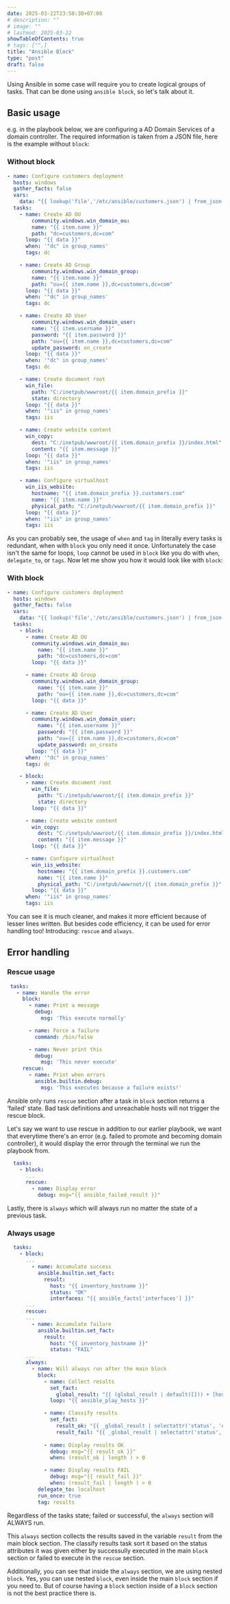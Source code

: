 ```yaml
---
date: 2025-03-22T23:58:38+07:00
# description: ""
# image: ""
# lastmod: 2025-03-22
showTableOfContents: true
# tags: ["",]
title: "Ansible Block"
type: "post"
draft: false
---
```


Using Ansible in some case will require you to create logical groups of tasks. That can be done using `ansible block`, so let's talk about it.

## Basic usage
e.g. in the playbook below, we are configuring a AD Domain Services of a domain controller. The required information is taken from a JSON file, here is the example without `block`:
### Without block
```yaml
- name: Configure customers deployment
  hosts: windows
  gather_facts: false
  vars:
    data: "{{ lookup('file','/etc/ansible/customers.json') | from_json }}"
  tasks:
    - name: Create AD OU
        community.windows.win_domain_ou:
        name: "{{ item.name }}"
        path: "dc=customers,dc=com"
      loop: "{{ data }}"
      when: '"dc" in group_names'
      tags: dc

    - name: Create AD Group
        community.windows.win_domain_group:
        name: "{{ item.name }}"
        path: "ou={{ item.name }},dc=customers,dc=com"
      loop: "{{ data }}"
      when: '"dc" in group_names'
      tags: dc

    - name: Create AD User
        community.windows.win_domain_user:
        name: "{{ item.username }}"
        password: "{{ item.password }}"
        path: "ou={{ item.name }},dc=customers,dc=com"
        update_password: on_create
      loop: "{{ data }}"
      when: '"dc" in group_names'
      tags: dc

    - name: Create document root
      win_file:
        path: "C:/inetpub/wwwroot/{{ item.domain_prefix }}"
        state: directory
      loop: "{{ data }}"
      when: '"iis" in group_names'
      tags: iis

    - name: Create website content
      win_copy:
        dest: "C:/inetpub/wwwroot/{{ item.domain_prefix }}/index.html"
        content: "{{ item.message }}"
      loop: "{{ data }}"
      when: '"iis" in group_names'
      tags: iis

    - name: Configure virtualhost
      win_iis_website:
        hostname: "{{ item.domain_prefix }}.customers.com"
        name: "{{ item.name }}"
        physical_path: "C:/inetpub/wwwroot/{{ item.domain_prefix }}"
      loop: "{{ data }}"
      when: '"iis" in group_names'
      tags: iis
```
As you can probably see, the usage of `when` and `tag` in literally every tasks is redundant, when with `block` you only need it once. Unfortunately the case isn't the same for loops, `loop` cannot be used in `block` like you do with `when`, `delegate_to`, or `tags`. Now let me show you how it would look like with `block`:

### With block
```yaml
- name: Configure customers deployment
  hosts: windows
  gather_facts: false
  vars:
    data: "{{ lookup('file','/etc/ansible/customers.json') | from_json }}"
  tasks:
    - block:
      - name: Create AD OU
        community.windows.win_domain_ou:
          name: "{{ item.name }}"
          path: "dc=customers,dc=com"
        loop: "{{ data }}"

      - name: Create AD Group
        community.windows.win_domain_group:
          name: "{{ item.name }}"
          path: "ou={{ item.name }},dc=customers,dc=com"
        loop: "{{ data }}"

      - name: Create AD User
        community.windows.win_domain_user:
          name: "{{ item.username }}"
          password: "{{ item.password }}"
          path: "ou={{ item.name }},dc=customers,dc=com"
          update_password: on_create
        loop: "{{ data }}"
      when: '"dc" in group_names'
      tags: dc

    - block:
      - name: Create document root
        win_file:
          path: "C:/inetpub/wwwroot/{{ item.domain_prefix }}"
          state: directory
        loop: "{{ data }}"

      - name: Create website content
        win_copy:
          dest: "C:/inetpub/wwwroot/{{ item.domain_prefix }}/index.html"
          content: "{{ item.message }}"
        loop: "{{ data }}"

      - name: Configure virtualhost
        win_iis_website:
          hostname: "{{ item.domain_prefix }}.customers.com"
          name: "{{ item.name }}"
          physical_path: "C:/inetpub/wwwroot/{{ item.domain_prefix }}"
        loop: "{{ data }}"
      when: '"iis" in group_names'
      tags: iis
```
You can see it is much cleaner, and makes it more efficient because of lesser lines written. But besides code efficiency, it can be used for error handling too!
Introducing: `rescue` and `always`.

## Error handling
### Rescue usage
```yaml
 tasks:
   - name: Handle the error
     block:
       - name: Print a message
         debug:
           msg: 'This execute normally'

       - name: Force a failure
         command: /bin/false

       - name: Never print this
         debug:
           msg: 'This never execute'
     rescue:
       - name: Print when errors
         ansible.builtin.debug:
           msg: 'This executes because a failure exists!'
```
Ansible only runs `rescue` section after a task in `block` section returns a ‘failed’ state. Bad task definitions and unreachable hosts will not trigger the rescue block.

Let's say we want to use rescue in addition to our earlier playbook, we want that everytime there's an error (e.g. failed to promote and becoming domain controller), it would display the error through the terminal we run the playbook from.
```yaml
  tasks:
    - block:
      ...
      rescue:
        - name: Display error
          debug: msg="{{ ansible_failed_result }}"
```
Lastly, there is `always` which will always run no matter the state of a previous task.

### Always usage
```yaml
  tasks:
    - block:
      ...
        - name: Accumulate success
          ansible.builtin.set_fact:
            result:
              host: "{{ inventory_hostname }}"
              status: "OK"
              interfaces: "{{ ansible_facts['interfaces'] }}"
      ...
      rescue:
      ...
        - name: Accumulate failure
          ansible.builtin.set_fact:
            result:
              host: "{{ inventory_hostname }}"
              status: "FAIL"
      ...
      always:
        - name: Will always run after the main block
          block:
            - name: Collect results
              set_fact:
                global_result: "{{ (global_result | default([])) + [hostvars[item].result }}"
              loop: "{{ ansible_play_hosts }}"

            - name: Classify results
              set_fact:
                result_ok: "{{ _global_result | selectattr('status', 'equalto', 'OK') | list }}"
                result_fail: "{{ _global_result | selectattr('status', 'equalto', 'FAIL') | list }}"
            
            - name: Display results OK
              debug: msg="{{ result_ok }}"
              when: (result_ok | length ) > 0

            - name: Display results FAIL
              debug: msg="{{ result_fail }}"
              when: (result_fail | length ) > 0
          delegate_to: localhost
          run_once: true
          tag: results
```
Regardless of the tasks state; failed or successful, the `always` section will ALWAYS run.

This `always` section collects the results saved in the variable `result` from the main block section. The classify results task sort it based on the status attributes it was given either by successully executed in the main `block` section or failed to execute in the `rescue` section.

Additionally, you can see that inside the `always` section, we are using nested `block`. Yes, you can use nested `block`, even inside the main `block` section if you need to. But of course having a `block` section inside of a `block` section is not the best practice there is.